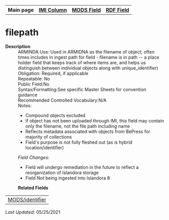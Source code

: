 <!DOCTYPE html>
<html>

<body>
<table style="width:100%">
  <tr>
    <th>Main page</th>
	<th><a href="IMI.md">IMI Column</a></th>
    <th><a href="MODS.md">MODS Field</a></th>
    <th><a href="RDF.md">RDF Field</a></th>
  </tr>
</table>

<h1>filepath</h1>
<dl>
  <dt><b>Description</b></dt>
  <dd>ARMINDA Use: Used in ARMIDNA as the filename of object; often times includes in ingest path for field - filename is in path  -- a place holder field that keeps track of where items are, and helps us distinguish between individual objects along with unique_identifier)</dd>
  <dd>Obligation: Required, if applicable</dd>
  <dd>Repeatable: No</dd>
  <dd>Public Field:No</dd>
  <dd>Syntax/Formatting:See specific Master Sheets for convention guidance</dd>
  <dd>Recommended Controlled Vocabulary:N/A</dd>
  <dd>Notes: 
	<ul>
		<li>Compound objects excluded</li>
		<li>If object has not been uploaded through IMI, this field may contain only the filename, not the file path including name</li>
		<li>Reflects metadata associated with objects from BePress for majority of collections</li>
		<li>Field's purpose is not fully fleshed out (as is hybrid location/identifier)</li>
		</ul>
	</dd>
		<dd><i>Field Changes: </i>
			<ul>
				<li>Field will undergo remediation in the future to reflect a reorganization of Islandora storage</li>
				<li>Field Not being ingested into Islandora 8</li>
			</ul>
		</dd>
	</dl>
</dl>
<dl>
	<dd><b>Related Fields</b></dd>
		<table>
			<td><a href="identifier.md">MODS/identifier</a></td>
		</table>
</dl>
<p><i>Last Updated: </i>05/25/2021</p>

</body>
</html>